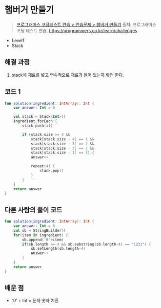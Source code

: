 # 햄버거 만들기

> [프로그래머스 코딩테스트 연습 > 연습문제 > 햄버거 만들기](https://school.programmers.co.kr/learn/courses/30/lessons/133502)
> 출처: 프로그래머스 코딩 테스트 연습, https://programmers.co.kr/learn/challenges

- Level1
- Stack

## 해결 과정

1. stack에 재료를 넣고 연속적으로 재료가 들어 있는지 확인 한다.

## 코드 1

```kotlin
fun solution(ingredient: IntArray): Int {
    var answer: Int = 0

    val stack = Stack<Int>()
    ingredient.forEach {
        stack.push(it)

        if (stack.size >= 4 &&
            stack[stack.size - 4] == 1 &&
            stack[stack.size - 3] == 2 &&
            stack[stack.size - 2] == 3 &&
            stack[stack.size - 1] == 1) {
            answer++

            repeat(4) {
                stack.pop()
            }
        }
    }
    return answer
}
```

## 다른 사람의 풀이 코드 

```kotlin
fun solution(ingredient: IntArray): Int {
    var answer: Int = 0
    val sb = StringBuilder()
    for(item in ingredient) {
        sb.append('0'+item)
        if(sb.length >= 4 && sb.substring(sb.length-4) == "1231") {
            sb.setLength(sb.length-4)
            answer++
        }
    }
    return answer
}
```

## 배운 점

- '0' + Int = 문자 숫자 치환



